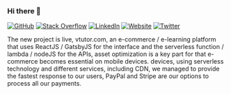 ### Hi there 👋


[![GitHub](https://img.shields.io/badge/GitHub-Yocmen-lightgrey)](https://github.com/yocmen)
[![Stack Overflow](https://img.shields.io/badge/Stack&nbsp;Overflow-yocmen-orange)](https://stackoverflow.com/users/5174687/yocmen?tab=profile)
[![LinkedIn](https://img.shields.io/badge/LinkedIn-Yocsel&nbsp;Mendoza-blue)](https://www.linkedin.com/in/yocmen/)
[![Website](https://img.shields.io/badge/Website-yocmen.com-yellowgreen)](https://yocmen.com)
[![Twitter](https://img.shields.io/badge/Twitter-Y0cmen-9cf)](https://twitter.com/y0cmen)

The new project is live, vtutor.com, an e-commerce / e-learning platform that uses ReactJS / GatsbyJS for the interface and the serverless function / lambda / nodeJS for the APIs, asset optimization is a key part for that e-commerce becomes essential on mobile devices. devices, using serverless technology and different services, including CDN, we managed to provide the fastest response to our users, PayPal and Stripe are our options to process all our payments.

